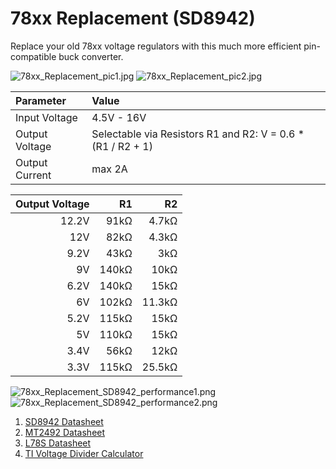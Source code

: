 # 78xx Replacement (SD8942)
Replace your old 78xx voltage regulators with this much more efficient pin-compatible buck converter.

![78xx_Replacement_pic1.jpg](https://raw.githubusercontent.com/wagiminator/Power-Boards/master/78xx_Replacement_SD8942/78xx_Replacement_pic1.jpg)
![78xx_Replacement_pic2.jpg](https://raw.githubusercontent.com/wagiminator/Power-Boards/master/78xx_Replacement_SD8942/78xx_Replacement_pic2.jpg)

|Parameter|Value|
|:-|:-|
|Input Voltage|4.5V - 16V|
|Output Voltage|Selectable via Resistors R1 and R2: V = 0.6 * (R1 / R2 + 1)|
|Output Current|max 2A|

|Output Voltage|R1|R2|
|-:|-:|-:|
|12.2V|91kΩ|4.7kΩ|
|12V|82kΩ|4.3kΩ|
|9.2V|43kΩ|3kΩ|
|9V|140kΩ|10kΩ|
|6.2V|140kΩ|15kΩ|
|6V|102kΩ|11.3kΩ|
|5.2V|115kΩ|15kΩ|
|5V|110kΩ|15kΩ|
|3.4V|56kΩ|12kΩ|
|3.3V|115kΩ|25.5kΩ|

![78xx_Replacement_SD8942_performance1.png](https://raw.githubusercontent.com/wagiminator/Power-Boards/master/78xx_Replacement_SD8942/78xx_Replacement_SD8942_performance1.png)
![78xx_Replacement_SD8942_performance2.png](https://raw.githubusercontent.com/wagiminator/Power-Boards/master/78xx_Replacement_SD8942/78xx_Replacement_SD8942_performance2.png)

1. [SD8942 Datasheet](https://datasheet.lcsc.com/lcsc/1808081634_SHOUDING-SD8942_C250795.pdf)
2. [MT2492 Datasheet](https://datasheet.lcsc.com/lcsc/1810262207_XI-AN-Aerosemi-Tech-MT2492_C89358.pdf)
3. [L78S Datasheet](https://datasheet.lcsc.com/lcsc/1811141732_STMicroelectronics-L78S05CV_C33043.pdf)
4. [TI Voltage Divider Calculator](https://www.ti.com/download/kbase/volt/volt_div3.htm)
